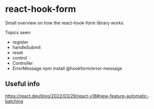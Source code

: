 # react-hook-form

Small overview on how the react-hook-form library works

Topics seen:

-   register
-   handleSubmit
-   reset
-   control
-   Controller
-   ErrorMessage
    npm install @hookform/error-message

## Useful info

https://react.dev/blog/2022/03/29/react-v18#new-feature-automatic-batching

